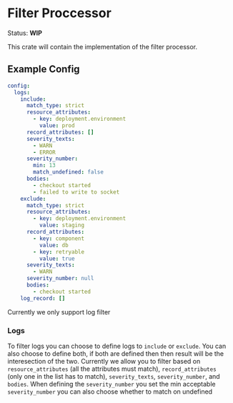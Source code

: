 # Filter Proccessor

Status: **WIP**

This crate will contain the implementation of the filter processor.

## Example Config

```yaml
config: 
  logs:
    include:
      match_type: strict
      resource_attributes:
        - key: deployment.environment
          value: prod
      record_attributes: []
      severity_texts:
        - WARN
        - ERROR
      severity_number:
        min: 13
        match_undefined: false
      bodies:
        - checkout started
        - failed to write to socket
    exclude:
      match_type: strict
      resource_attributes:
        - key: deployment.environment
          value: staging
      record_attributes:
        - key: component
          value: db
        - key: retryable
          value: true
      severity_texts:
        - WARN
      severity_number: null
      bodies:
        - checkout started
    log_record: []
```

Currently we only support log filter

### Logs

To filter logs you can choose to define logs to `include` or `exclude`.
You can also choose to define both, if both are defined then then result
will be the interesection of the two. Currently we allow you to filter
based on `resource_attributes` (all the attributes must match),
`record_attributes` (only one in the list has to match), `severity_texts`,
`severity_number`, and `bodies`. When defining the `severity_number` you set
the min acceptable `severity_number` you can also choose whether to match
on undefined
